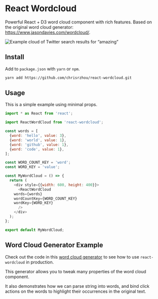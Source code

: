 # React Wordcloud
Powerful React + D3 word cloud component with rich features. Based on the
original word cloud generator: https://www.jasondavies.com/wordcloud/.

![Example cloud of Twitter search results for “amazing”](http://www.jasondavies.com/wordcloud/amazing.png)

## Install
Add to `package.json` with `yarn` or `npm`.

```bash
yarn add https://github.com/chrisrzhou/react-wordcloud.git
```

## Usage

This is a simple example using minimal props.
```js
import * as React from 'react';

import ReactWordCloud from 'react-wordcloud';

const words = [
  {word: 'hello', value: 3},
  {word: 'world', value: 1},
  {word: 'github', value: 1},
  {word: 'code', value: 1},
];

const WORD_COUNT_KEY = 'word';
const WORD_KEY = 'value';

const MyWordCloud = () => {
  return (
    <div style={{width: 600, height: 400}}>
      <ReactWordCloud
	words={words}
	wordCountKey={WORD_COUNT_KEY}
	wordKey={WORD_KEY}
      />
    </div>
  );
};

export default MyWordCloud;
```

## Word Cloud Generator Example
Check out the code in this [word cloud generator](https://github.com/chrisrzhou/wordcloud-generator)
to see how to use `react-wordcloud` in production.

This generator allows you to tweak many properties of the word cloud component.

It also demonstrates how we can parse string into words, and bind click actions
on the words to highlight their occurrences in the original text.

